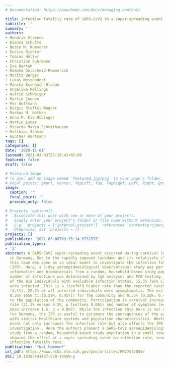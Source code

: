 ```yaml
---
# Documentation: https://wowchemy.com/docs/managing-content/

title: Infection fatality rate of SARS-CoV2 in a super-spreading event in Germany
subtitle: ''
summary: ''
authors:
- Hendrik Streeck
- Bianca Schulte
- Beate M. Kümmerer
- Enrico Richter
- Tobias Höller
- Christine Fuhrmann
- Eva Bartok
- Ramona Dolscheid-Pommerich
- Moritz Berger
- Lukas Wessendorf
- Monika Eschbach-Bludau
- Angelika Kellings
- Astrid Schwaiger
- Martin Coenen
- Per Hoffmann
- Birgit Stoffel-Wagner
- Markus M. Nöthen
- Anna M. Eis-Hübinger
- Martin Exner
- Ricarda Maria Schmithausen
- Matthias Schmid
- Gunther Hartmann
tags: []
categories: []
date: '2020-11-01'
lastmod: 2021-03-03T22:16:41+01:00
featured: false
draft: false

# Featured image
# To use, add an image named `featured.jpg/png` to your page's folder.
# Focal points: Smart, Center, TopLeft, Top, TopRight, Left, Right, BottomLeft, Bottom, BottomRight.
image:
  caption: ''
  focal_point: ''
  preview_only: false

# Projects (optional).
#   Associate this post with one or more of your projects.
#   Simply enter your project's folder or file name without extension.
#   E.g. `projects = ["internal-project"]` references `content/project/deep-learning/index.md`.
#   Otherwise, set `projects = []`.
projects: []
publishDate: '2021-03-08T09:15:14.573157Z'
publication_types:
- '2'
abstract: A SARS-CoV2 super-spreading event occurred during carnival in a small town
  in Germany. Due to the rapidly imposed lockdown and its relatively closed community,
  this town was seen as an ideal model to investigate the infection fatality rate
  (IFR). Here, a 7-day seroepidemiological observational study was performed to collect
  information and biomaterials from a random, household-based study population. The
  number of infections was determined by IgG analyses and PCR testing. We found that
  of the 919 individuals with evaluable infection status, 15.5% (95% CI:[12.3%; 19.0%])
  were infected. This is a fivefold higher rate than the reported cases for this community
  (3.1%). 22.2% of all infected individuals were asymptomatic. The estimated IFR was
  0.36% (95% CI:[0.29%; 0.45%]) for the community and 0.35% [0.28%; 0.45%] when age-standardized
  to the population of the community. Participation in carnival increased both infection
  rate (21.3% versus 9.5%, p textless 0.001) and number of symptoms (estimated relative
  mean increase 1.6, p = 0.007). While the infection rate here is not representative
  for Germany, the IFR is useful to estimate the consequences of the pandemic in places
  with similar healthcare systems and population characteristics. Whether the super-spreading
  event not only increases the infection rate but also affects the IFR requires further
  investigation., Here the authors present a SARS-CoV2 seroepidemiological observational
  study from a random, household-based study population in a small town in Germany,
  showing the effect of a super-spreading event on infection rate, severity, and potentially
  infection fatality rate.
publication: '*Nat Commun*'
url_pdf: https://www.ncbi.nlm.nih.gov/pmc/articles/PMC7672059/
doi: 10.1038/s41467-020-19509-y
---
```

